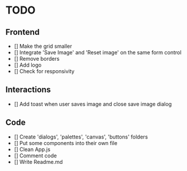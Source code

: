 # TODO

## Frontend
- [] Make the grid smaller
- [] Integrate 'Save Image' and 'Reset image' on the same form control
- [] Remove borders
- [] Add logo
- [] Check for responsivity

## Interactions
- [] Add toast when user saves image and close save image dialog

## Code
- [] Create 'dialogs', 'palettes', 'canvas', 'buttons' folders
- [] Put some components into their own file
- [] Clean App.js
- [] Comment code
- [] Write Readme.md